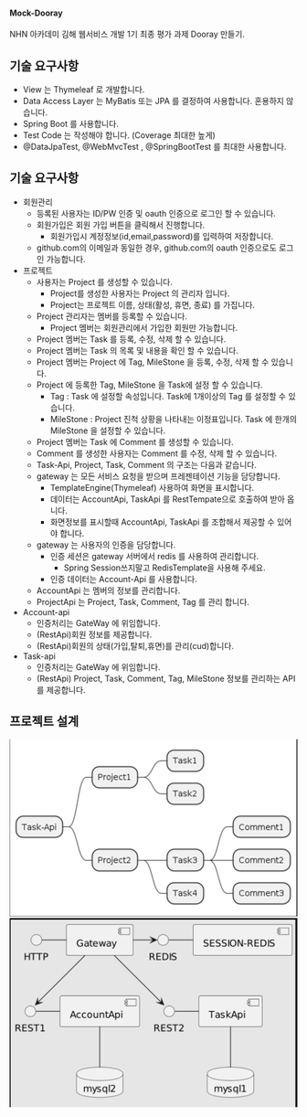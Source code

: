 #### Mock-Dooray
NHN 아카데미 김해 웹서비스 개발 1기 최종 평가 과제 Dooray 만들기.


## 기술 요구사항
- View 는 Thymeleaf 로 개발합니다.
- Data Access Layer 는 MyBatis 또는 JPA 를 결정하여 사용합니다. 혼용하지 않습니다.
- Spring Boot 를 사용합니다.
- Test Code 는 작성해야 합니다. (Coverage 최대한 높게)
- @DataJpaTest, @WebMvcTest , @SpringBootTest 를 최대한 사용합니다.


## 기술 요구사항

+ 회원관리
  - 등록된 사용자는 ID/PW 인증 및 oauth 인증으로 로그인 할 수 있습니다.
  - 회원가입은 회원 가입 버튼을 클릭해서 진행합니다.
    - 회원가입시 계정정보(id,email,password)를 입력하여 저장합니다.
  - github.com의 이메일과 동일한 경우, github.com의 oauth 인증으로도 로그인 가능합니다.
+ 프로젝트
  - 사용자는 Project 를 생성할 수 있습니다.
    - Project를 생성한 사용자는 Project 의 관리자 입니다.
    - Project는 프로젝트 이름, 상태(활성, 휴면, 종료) 를 가집니다.
  - Project 관리자는 멤버를 등록할 수 있습니다.
    - Project 멤버는 회원관리에서 가입한 회원만 가능합니다.
  - Project 멤버는 Task 를 등록, 수정, 삭제 할 수 있습니다.
  - Project 멤버는 Task 의 목록 및 내용을 확인 할 수 있습니다.
  - Project 멤버는 Project 에 Tag, MileStone 을 등록, 수정, 삭제 할 수 있습니다.
  - Project 에 등록한 Tag, MileStone 을 Task에 설정 할 수 있습니다.
    - Tag : Task 에 설정할 속성입니다. Task에 1개이상의 Tag 를 설정할 수 있습니다.
    - MileStone : Project 진척 상황을 나타내는 이정표입니다. Task 에 한개의 MileStone 을 설정할 수 있습니다.
  - Project 멤버는 Task 에 Comment 를 생성할 수 있습니다.
  - Comment 를 생성한 사용자는 Comment 를 수정, 삭제 할 수 있습니다.
  - Task-Api, Project, Task, Comment 의 구조는 다음과 같습니다.
  - gateway 는 모든 서비스 요청을 받으며 프레젠테이션 기능을 담당합니다.
    - TemplateEngine(Thymeleaf) 사용하여 화면을 표시합니다.
    - 데이터는 AccountApi, TaskApi 를 RestTempate으로 호출하여 받아 옵니다.
    - 화면정보를 표시할때 AccountApi, TaskApi 를 조합해서 제공할 수 있어야 합니다.
  - gateway 는 사용자의 인증을 담당합니다.
    - 인증 세션은 gateway 서버에서 redis 를 사용하여 관리합니다.
      - Spring Session쓰지말고 RedisTemplate을 사용해 주세요.
    - 인증 데이터는 Account-Api 를 사용합니다.
  - AccountApi 는 멤버의 정보를 관리합니다.
  - ProjectApi 는 Project, Task, Comment, Tag 를 관리 합니다.
+ Account-api
  - 인증처리는 GateWay 에 위임합니다.
  - (RestApi)회원 정보를 제공합니다.
  - (RestApi)회원의 상태(가입,탈퇴,휴면)를 관리(cud)합니다.
+ Task-api
  - 인증처리는 GateWay 에 위임합니다.
  - (RestApi) Project, Task, Comment, Tag, MileStone 정보를 관리하는 API 를 제공합니다.

## 프로젝트 설계

![poster](./struct.png)
![poster](./struct2.png)

